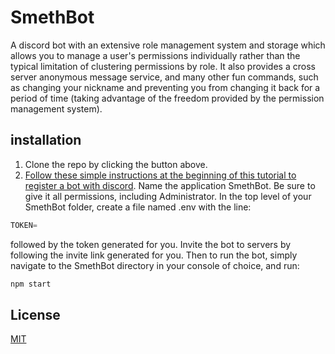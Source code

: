 # SmethBot

A discord bot with an extensive role management system and storage which allows you to manage a user's permissions individually rather than the typical limitation of clustering permissions by role. It also provides a cross server anonymous message service, and many other fun commands, such as changing your nickname and preventing you from changing it back for a period of time (taking advantage of the freedom provided by the permission management system).

## installation

1. Clone the repo by clicking the button above. 
2. [Follow these simple instructions at the beginning of this tutorial to register a bot with discord](https://www.freecodecamp.org/news/create-a-discord-bot-with-javascript-nodejs/).
Name the application SmethBot.
Be sure to give it all permissions, including Administrator.
In the top level of your SmethBot folder, create a file named .env with the line: 
```js
TOKEN=
```
followed by the token generated for you.
Invite the bot to servers by following the invite link generated for you. Then to run the bot, simply navigate to the SmethBot directory in your console of choice, and run: 
```bash
npm start
```

## License
[MIT](https://choosealicense.com/licenses/mit/)

